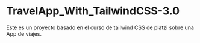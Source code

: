 # TravelApp_With_TailwindCSS-3.0
Este es un proyecto basado en el curso de tailwind CSS de platzi sobre una App de viajes.
